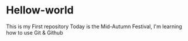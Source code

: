 # Hellow-world
This is my First repository
Today is the Mid-Autumn Festival, I'm learning how to use Git & Github
